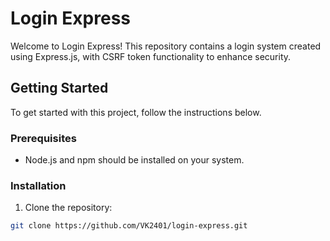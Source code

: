 # Login Express


Welcome to Login Express! This repository contains a login system created using Express.js, with CSRF token functionality to enhance security.

## Getting Started

To get started with this project, follow the instructions below.

### Prerequisites

- Node.js and npm should be installed on your system.

### Installation

1. Clone the repository:

```bash
git clone https://github.com/VK2401/login-express.git
